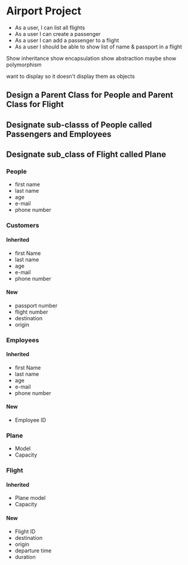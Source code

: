 # Airport Project

- As a user, I can list all flights
- As a user I can create a passenger
- As a user I can add a passenger to a flight
- As a user I should be able to show list of name & passport in a flight 

Show inheritance
show encapsulation
show abstraction 
maybe show polymorphism

want to display so it doesn't display them as objects

## Design a Parent Class for People and Parent Class for Flight
## Designate sub-classs of People called Passengers and Employees
## Designate sub_class of Flight called Plane

### People
- first name
- last name
- age
- e-mail
- phone number

### Customers

#### Inherited
- first Name
- last name
- age
- e-mail
- phone number
#### New
- passport number 
- flight number
- destination
- origin

### Employees

#### Inherited
- first Name
- last name
- age
- e-mail
- phone number
#### New
- Employee ID

### Plane
- Model
- Capacity

### Flight
#### Inherited
- Plane model
- Capacity

#### New
- Flight ID
- destination
- origin
- departure time
- duration
